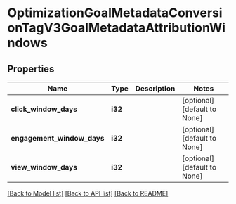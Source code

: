 # OptimizationGoalMetadataConversionTagV3GoalMetadataAttributionWindows

## Properties
Name | Type | Description | Notes
------------ | ------------- | ------------- | -------------
**click_window_days** | **i32** |  | [optional] [default to None]
**engagement_window_days** | **i32** |  | [optional] [default to None]
**view_window_days** | **i32** |  | [optional] [default to None]

[[Back to Model list]](../README.md#documentation-for-models) [[Back to API list]](../README.md#documentation-for-api-endpoints) [[Back to README]](../README.md)


